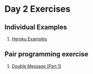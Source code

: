 # Day 2 Exercises

## Individual Examples

1. [Heroku Examples](examples/README.md)

## Pair programming exercise

1. [Double Message (Part 1)](https://github.com/horizons-school-of-technology/double-message/tree/master/readme-part1.md)
